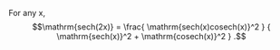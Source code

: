 For any x, $$\mathrm{sech(2x)}
 = \frac{ \mathrm{sech(x)cosech(x)}^2 }
{  \mathrm{sech(x)}^2 + \mathrm{cosech(x)}^2 } .$$

